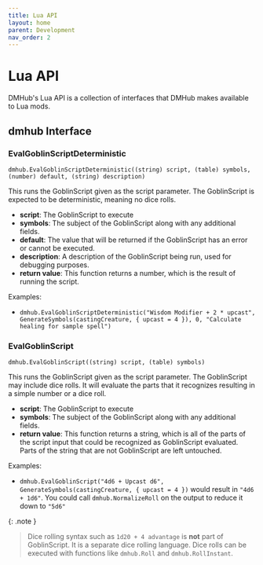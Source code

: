 ```yaml
---
title: Lua API
layout: home
parent: Development
nav_order: 2
---
```


# Lua API

DMHub's Lua API is a collection of interfaces that DMHub makes available to Lua mods.

## dmhub Interface

### EvalGoblinScriptDeterministic
`dmhub.EvalGoblinScriptDeterministic((string) script, (table) symbols, (number) default, (string) description)`

This runs the GoblinScript given as the script parameter. The GoblinScript is expected to be deterministic, meaning no dice rolls.

- **script**: The GoblinScript to execute
- **symbols**: The subject of the GoblinScript along with any additional fields.
- **default**: The value that will be returned if the GoblinScript has an error or cannot be executed.
- **description**: A description of the GoblinScript being run, used for debugging purposes.
- **return value**: This function returns a number, which is the result of running the script. 

Examples:

- `dmhub.EvalGoblinScriptDeterministic("Wisdom Modifier + 2 * upcast", GenerateSymbols(castingCreature, { upcast = 4 }), 0, "Calculate healing for sample spell")`

### EvalGoblinScript
`dmhub.EvalGoblinScript((string) script, (table) symbols)`

This runs the GoblinScript given as the script parameter. The GoblinScript may include dice rolls. It will evaluate the parts that it recognizes resulting in a simple number or a dice roll.

- **script**: The GoblinScript to execute
- **symbols**: The subject of the GoblinScript along with any additional fields.
- **return value**: This function returns a string, which is all of the parts of the script input that could be recognized as GoblinScript evaluated. Parts of the string that are not GoblinScript are left untouched.

Examples:

- `dmhub.EvalGoblinScript("4d6 + Upcast d6", GenerateSymbols(castingCreature, { upcast = 4 })` would result in `"4d6 + 1d6"`. You could call `dmhub.NormalizeRoll` on the output to reduce it down to `"5d6"`

{: .note }
> Dice rolling syntax such as `1d20 + 4 advantage` is **not** part of 
> GoblinScript. It is a separate dice rolling language. Dice rolls can be 
> executed with functions like `dmhub.Roll` and `dmhub.RollInstant`.